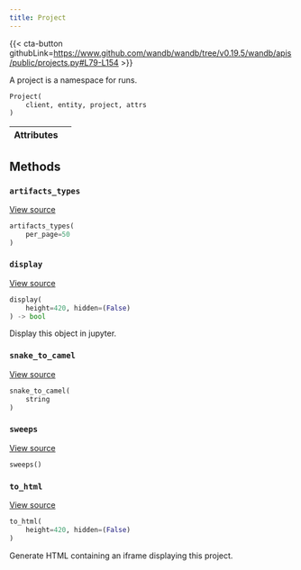 ```yaml
---
title: Project
---
```


{{< cta-button githubLink=https://www.github.com/wandb/wandb/tree/v0.19.5/wandb/apis/public/projects.py#L79-L154 >}}

A project is a namespace for runs.

```python
Project(
    client, entity, project, attrs
)
```

| Attributes |  |
| :--- | :--- |

## Methods

### `artifacts_types`

[View source](https://www.github.com/wandb/wandb/tree/v0.19.5/wandb/apis/public/projects.py#L112-L114)

```python
artifacts_types(
    per_page=50
)
```

### `display`

[View source](https://www.github.com/wandb/wandb/tree/v0.19.5/wandb/apis/attrs.py#L16-L37)

```python
display(
    height=420, hidden=(False)
) -> bool
```

Display this object in jupyter.

### `snake_to_camel`

[View source](https://www.github.com/wandb/wandb/tree/v0.19.5/wandb/apis/attrs.py#L12-L14)

```python
snake_to_camel(
    string
)
```

### `sweeps`

[View source](https://www.github.com/wandb/wandb/tree/v0.19.5/wandb/apis/public/projects.py#L116-L154)

```python
sweeps()
```

### `to_html`

[View source](https://www.github.com/wandb/wandb/tree/v0.19.5/wandb/apis/public/projects.py#L96-L104)

```python
to_html(
    height=420, hidden=(False)
)
```

Generate HTML containing an iframe displaying this project.
